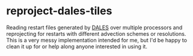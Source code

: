 # reproject-dales-tiles
Reading restart files generated by [DALES](https://github.com/dalesteam/dales) over multiple processors and reprojecting for restarts with different advection schemes or resolutions.
This is a very messy implementation intended for me, but I'd be happy to clean it up for or help along anyone interested in using it.
